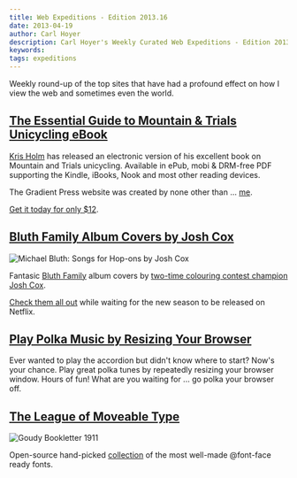 ```yaml
---
title: Web Expeditions - Edition 2013.16
date: 2013-04-19
author: Carl Hoyer
description: Carl Hoyer's Weekly Curated Web Expeditions - Edition 2013.16
keywords:
tags: expeditions
---
```


Weekly round-up of the top sites that have had a profound effect on how I view the web and sometimes even the world.

## [The Essential Guide to Mountain & Trials Unicycling eBook](http://gradientpress.com/)

[Kris Holm](http://krisholm.com) has released an electronic version of his excellent book on Mountain and Trials unicycling. Available in ePub, mobi & DRM-free PDF supporting the Kindle, iBooks, Nook and most other reading devices.

The Gradient Press website was created by none other than ... [me](http://store.sesamestreet.org/Product.aspx?cp=21415_21457_21472_21573&pc=6EDD02).

[Get it today for only $12](http://gradientpress.com/#buy).


## [Bluth Family Album Covers by Josh Cox](http://www.colossusofclout.com/arresteddevelopment/)

![Michael Bluth: Songs for Hop-ons by Josh Cox](http://www.colossusofclout.com/wp-content/uploads/2013/02/AD_1.jpg)

Fantasic [Bluth Family](http://www.imdb.com/title/tt0367279/) album covers by [two-time colouring contest champion](http://www.bigjoshcox.com/wp-content/uploads/2012/08/Coloring-Contests.jpg) [Josh Cox](http://www.colossusofclout.com/).

[Check them all out](http://www.colossusofclout.com/arresteddevelopment/) while waiting for the new season to be released on Netflix.


## [Play Polka Music by Resizing Your Browser](http://artpolikarpov.github.com/garmoshka/)

Ever wanted to play the accordion but didn't know where to start? Now's your chance. Play great polka tunes by repeatedly resizing your browser window. Hours of fun! What are you waiting for ... go polka your browser off.


## [The League of Moveable Type](http://www.theleagueofmoveabletype.com)

![Goudy Bookletter 1911](http://www.theleagueofmoveabletype.com/goudy-bookletter-1911/images/goudy-bookletter-1911-1.jpeg)

Open-source hand-picked [collection](http://theleagueofmoveabletype.com/catalogue) of the most well-made @font-face ready fonts.
